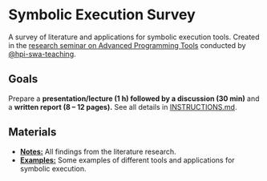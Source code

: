 # Symbolic Execution Survey

A survey of literature and applications for symbolic execution tools.
Created in the [research seminar on Advanced Programming Tools](https://hpi.de/en/studies/during-your-studies/courses/it-systems-engineering-ma/course/wise-22-23-3658-advanced-programming-tools-_-fortgeschrittene-programmierwerkzeuge.html) conducted by [@hpi-swa-teaching](https://github.com/hpi-swa-teaching).

## Goals

Prepare a **presentation/lecture (1 h) followed by a discussion (30 min)** and a **written report (8 – 12 pages).** See all details in [INSTRUCTIONS.md](INSTRUCTIONS.md).

## Materials

- **[Notes:](./notes)** All findings from the literature research.
- **[Examples:](./examples)** Some examples of different tools and applications for symbolic execution.
